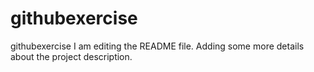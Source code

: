 # githubexercise
githubexercise
I am editing the README file. Adding some more details about the project description.
